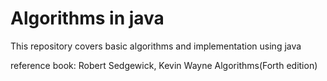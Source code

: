 # Algorithms in java
This repository covers basic algorithms and implementation using java

reference book: Robert Sedgewick, Kevin Wayne  Algorithms(Forth edition)
